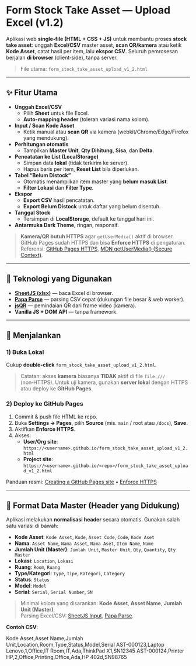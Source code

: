 # Form Stock Take Asset — Upload Excel (v1.2)

Aplikasi web **single‑file (HTML + CSS + JS)** untuk membantu proses **stock take asset**: unggah **Excel/CSV** master asset, **scan QR/kamera** atau ketik **Kode Asset**, catat hasil per item, lalu **ekspor CSV**. Seluruh pemrosesan berjalan **di browser** (client‑side), tanpa server.

> File utama: `form_stock_take_asset_upload_v1_2.html`

---

## ✨ Fitur Utama

- **Unggah Excel/CSV**  
  - Pilih **Sheet** untuk file Excel.  
  - **Auto‑mapping header** (toleran variasi nama kolom).
- **Input / Scan Kode Asset**  
  - Ketik manual atau **scan QR** via kamera (webkit/Chrome/Edge/Firefox yang mendukung).
- **Perhitungan otomatis**  
  - Tampilkan **Master Unit**, **Qty Dihitung**, **Sisa**, dan **Delta**.
- **Pencatatan ke List (LocalStorage)**  
  - Simpan data **lokal** (tidak terkirim ke server).  
  - Hapus baris per item, **Reset List** bila diperlukan.
- **Tabel “Belum Distock”**  
  - Otomatis menampilkan item master yang **belum masuk List**.  
  - **Filter Lokasi** dan **Filter Type**.
- **Ekspor**  
  - **Export CSV** hasil pencatatan.  
  - **Export Belum Distock** untuk daftar yang belum disentuh.
- **Tanggal Stock**  
  - Tersimpan di **LocalStorage**, default ke tanggal hari ini.
- **Antarmuka Dark Theme**, ringan, responsif.

> **Kamera/QR butuh HTTPS** agar `getUserMedia()` aktif di browser. GitHub Pages sudah HTTPS dan bisa **Enforce HTTPS** di pengaturan.  
> Referensi: [GitHub Pages HTTPS](https://docs.github.com/en/pages/getting-started-with-github-pages/securing-your-github-pages-site-with-https), [MDN getUserMedia() (Secure Context)](https://developer.mozilla.org/en-US/docs/Web/API/MediaDevices/getUserMedia).

---

## 🧩 Teknologi yang Digunakan

- **[SheetJS (xlsx)](https://docs.sheetjs.com/docs/solutions/input/)** — baca Excel di browser.  
- **[Papa Parse](https://www.papaparse.com/)** — parsing CSV cepat (dukungan file besar & web worker).  
- **[jsQR](https://www.jsdelivr.com/package/npm/jsqr)** — pemindaian QR dari frame video (kamera).  
- **Vanilla JS + DOM API** — tanpa framework.

---

## 🚀 Menjalankan

### 1) Buka Lokal
Cukup **double‑click** `form_stock_take_asset_upload_v1_2.html`.

> Catatan: akses **kamera** biasanya **TIDAK** aktif di file `file:///` (non‑HTTPS). Untuk uji kamera, gunakan **server lokal** dengan HTTPS atau deploy ke **GitHub Pages**.

### 2) Deploy ke **GitHub Pages**
1. Commit & push file HTML ke repo.  
2. Buka **Settings → Pages**, pilih **Source** (mis. `main` / root atau `/docs`), **Save**.  
3. Aktifkan **Enforce HTTPS**.  
4. Akses:  
   - **User/Org site**: `https://<username>.github.io/form_stock_take_asset_upload_v1_2.html`  
   - **Project site**: `https://<username>.github.io/<repo>/form_stock_take_asset_upload_v1_2.html`

Panduan resmi: [Creating a GitHub Pages site](https://docs.github.com/en/pages/getting-started-with-github-pages/creating-a-github-pages-site) • [Enforce HTTPS](https://docs.github.com/en/pages/getting-started-with-github-pages/securing-your-github-pages-site-with-https)

---

## 📄 Format Data Master (Header yang Didukung)

Aplikasi melakukan **normalisasi header** secara otomatis. Gunakan salah satu variasi di bawah:

- **Kode Asset**: `Kode Asset`, `Kode`, `Asset Code`, `Code`, `Kode Aset`  
- **Nama**: `Asset Name`, `Nama Asset`, `Nama Aset`, `Item Name`, `Name`  
- **Jumlah Unit (Master)**: `Jumlah Unit`, `Master Unit`, `Qty`, `Quantity`, `Qty Master`  
- **Lokasi**: `Location`, `Lokasi`  
- **Ruang**: `Room`, `Ruang`  
- **Type/Kategori**: `Type`, `Tipe`, `Kategori`, `Category`  
- **Status**: `Status`  
- **Model**: `Model`  
- **Serial**: `Serial`, `Serial Number`, `SN`

> Minimal kolom yang disarankan: **Kode Asset**, **Asset Name**, **Jumlah Unit (Master)**.  
> Parsing Excel/CSV: [SheetJS Input](https://docs.sheetjs.com/docs/solutions/input/), [Papa Parse](https://www.papaparse.com/).

**Contoh CSV**:


Kode Asset,Asset Name,Jumlah Unit,Location,Room,Type,Status,Model,Serial
AST-000123,Laptop Lenovo,1,Office,IT Room,IT,Ada,ThinkPad X1,SN12345
AST-000124,Printer HP,2,Office,Printing,Office,Ada,HP 402d,SN98765
